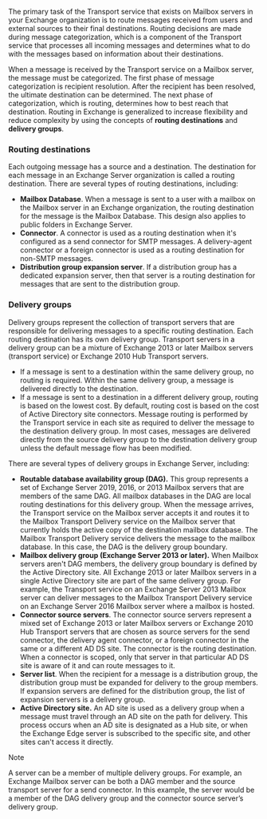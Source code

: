 The primary task of the Transport service that exists on Mailbox servers in your Exchange organization is to route messages received from users and external sources to their final destinations. Routing decisions are made during message categorization, which is a component of the Transport service that processes all incoming messages and determines what to do with the messages based on information about their destinations.

When a message is received by the Transport service on a Mailbox server, the message must be categorized. The first phase of message categorization is recipient resolution. After the recipient has been resolved, the ultimate destination can be determined. The next phase of categorization, which is routing, determines how to best reach that destination. Routing in Exchange is generalized to increase flexibility and reduce complexity by using the concepts of **routing destinations** and **delivery groups**.

### Routing destinations

Each outgoing message has a source and a destination. The destination for each message in an Exchange Server organization is called a routing destination. There are several types of routing destinations, including:

 -  **Mailbox Database**. When a message is sent to a user with a mailbox on the Mailbox server in an Exchange organization, the routing destination for the message is the Mailbox Database. This design also applies to public folders in Exchange Server.
 -  **Connector**. A connector is used as a routing destination when it's configured as a send connector for SMTP messages. A delivery-agent connector or a foreign connector is used as a routing destination for non-SMTP messages.
 -  **Distribution group expansion server**. If a distribution group has a dedicated expansion server, then that server is a routing destination for messages that are sent to the distribution group.

### Delivery groups

Delivery groups represent the collection of transport servers that are responsible for delivering messages to a specific routing destination. Each routing destination has its own delivery group. Transport servers in a delivery group can be a mixture of Exchange 2013 or later Mailbox servers (transport service) or Exchange 2010 Hub Transport servers.

 -  If a message is sent to a destination within the same delivery group, no routing is required. Within the same delivery group, a message is delivered directly to the destination.
 -  If a message is sent to a destination in a different delivery group, routing is based on the lowest cost. By default, routing cost is based on the cost of Active Directory site connectors. Message routing is performed by the Transport service in each site as required to deliver the message to the destination delivery group. In most cases, messages are delivered directly from the source delivery group to the destination delivery group unless the default message flow has been modified.

There are several types of delivery groups in Exchange Server, including:

 -  **Routable database availability group (DAG).** This group represents a set of Exchange Server 2019, 2016, or 2013 Mailbox servers that are members of the same DAG. All mailbox databases in the DAG are local routing destinations for this delivery group. When the message arrives, the Transport service on the Mailbox server accepts it and routes it to the Mailbox Transport Delivery service on the Mailbox server that currently holds the active copy of the destination mailbox database. The Mailbox Transport Delivery service delivers the message to the mailbox database. In this case, the DAG is the delivery group boundary.
 -  **Mailbox delivery group (Exchange Server 2013 or later).** When Mailbox servers aren't DAG members, the delivery group boundary is defined by the Active Directory site. All Exchange 2013 or later Mailbox servers in a single Active Directory site are part of the same delivery group. For example, the Transport service on an Exchange Server 2013 Mailbox server can deliver messages to the Mailbox Transport Delivery service on an Exchange Server 2016 Mailbox server where a mailbox is hosted.
 -  **Connector source servers**. The connector source servers represent a mixed set of Exchange 2013 or later Mailbox servers or Exchange 2010 Hub Transport servers that are chosen as source servers for the send connector, the delivery agent connector, or a foreign connector in the same or a different AD DS site. The connector is the routing destination. When a connector is scoped, only that server in that particular AD DS site is aware of it and can route messages to it.
 -  **Server list**. When the recipient for a message is a distribution group, the distribution group must be expanded for delivery to the group members. If expansion servers are defined for the distribution group, the list of expansion servers is a delivery group.
 -  **Active Directory site.** An AD site is used as a delivery group when a message must travel through an AD site on the path for delivery. This process occurs when an AD site is designated as a Hub site, or when the Exchange Edge server is subscribed to the specific site, and other sites can't access it directly.

> [!NOTE]
> A server can be a member of multiple delivery groups. For example, an Exchange Mailbox server can be both a DAG member and the source transport server for a send connector. In this example, the server would be a member of the DAG delivery group and the connector source server’s delivery group.
